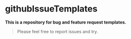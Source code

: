# githubIssueTemplates

**This is a repository for bug and feature request templates.**

>Please feel free to report issues and try.
